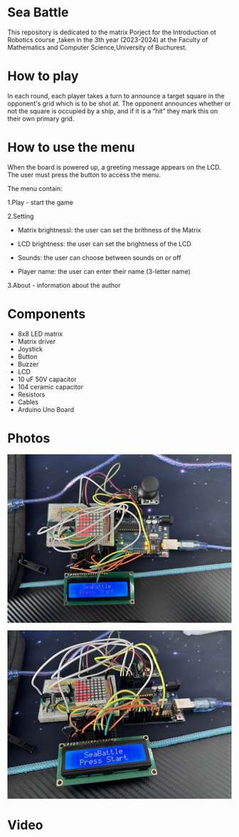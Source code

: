 # Sea Battle

  This repository is dedicated to the matrix Porject for the Introduction ot Robotics course ,taken in the 3th year (2023-2024) at the Faculty of Mathematics and Computer Science,University of Buchurest.

# How to play
  In each round, each player takes a turn to announce a target square in the opponent's grid which is to be shot at. The opponent announces whether or not the square is occupied by a ship, and if it is a “hit” they mark this on their own primary grid.

# How to use the menu
  When the board is powered up, a greeting message appears on the LCD. The user must press the button to access the menu.

The menu contain:

1.Play - start the game
  
2.Setting
  - Matrix brightnessl: the user can set the brithness of the Matrix
    
  - LCD brightness: the user can set the brightness of the LCD
    
  - Sounds: the user can choose between sounds on or off
  
  - Player name: the user can enter their name (3-letter name)
    
3.About - information about the author

# Components
  - 8x8 LED matrix
  - Matrix driver
  - Joystick
  - Button
  - Buzzer
  - LCD
  - 10 uF 50V capacitor
  - 104 ceramic capacitor
  - Resistors
  - Cables
  - Arduino Uno Board

# Photos

![the picture](IMG_6379.jpeg)

![the picture](IMG_6380.jpeg)

# Video

